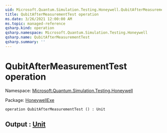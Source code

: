 ```yaml
---
uid: Microsoft.Quantum.Simulation.Testing.Honeywell.QubitAfterMeasurementTest
title: QubitAfterMeasurementTest operation
ms.date: 3/26/2021 12:00:00 AM
ms.topic: managed-reference
qsharp.kind: operation
qsharp.namespace: Microsoft.Quantum.Simulation.Testing.Honeywell
qsharp.name: QubitAfterMeasurementTest
qsharp.summary: ''
---
```


# QubitAfterMeasurementTest operation

Namespace: [Microsoft.Quantum.Simulation.Testing.Honeywell](xref:Microsoft.Quantum.Simulation.Testing.Honeywell)

Package: [HoneywellExe](https://nuget.org/packages/HoneywellExe)




```qsharp
operation QubitAfterMeasurementTest () : Unit
```


## Output : [Unit](xref:microsoft.quantum.lang-ref.unit)

